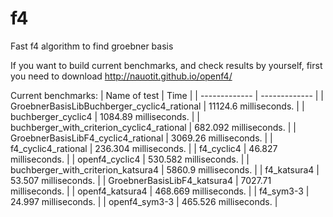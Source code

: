 # f4
Fast f4 algorithm to find groebner basis

If you want to build current benchmarks, and check results by yourself, first you need to download http://nauotit.github.io/openf4/

Current benchmarks:
| Name of test | Time |
| ------------- | ------------- |
| GroebnerBasisLibBuchberger_cyclic4_rational  | 11124.6 milliseconds. | 
| buchberger_cyclic4  | 1084.89 milliseconds. | 
| buchberger_with_criterion_cyclic4_rational  | 682.092 milliseconds. | 
| GroebnerBasisLibF4_cyclic4_rational  | 3069.26 milliseconds. | 
| f4_cyclic4_rational  | 236.304 milliseconds. | 
| f4_cyclic4  | 46.827 milliseconds. | 
| openf4_cyclic4  | 530.582 milliseconds. | 
| buchberger_with_criterion_katsura4  | 5860.9 milliseconds. | 
| f4_katsura4  | 53.507 milliseconds. | 
| GroebnerBasisLibF4_katsura4  | 7027.71 milliseconds. | 
| openf4_katsura4  | 468.669 milliseconds. | 
| f4_sym3-3  | 24.997 milliseconds. | 
| openf4_sym3-3  | 465.526 milliseconds. | 
